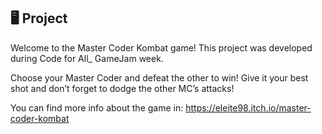 ## 🖥️ Project 

Welcome to the Master Coder Kombat game!
This project was developed during Code for All_ GameJam week.

Choose your Master Coder and defeat the other to win! Give it your best shot and don’t forget to dodge the other MC’s attacks!

You can find more info about the game in: https://eleite98.itch.io/master-coder-kombat
